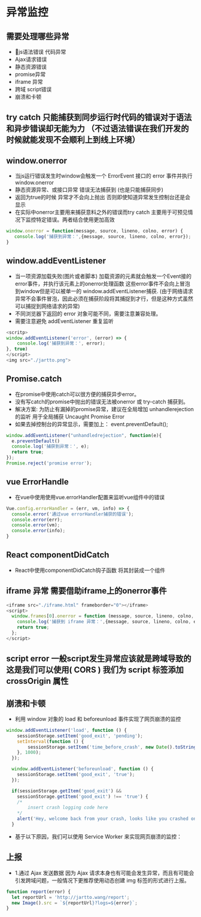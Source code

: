 # 异常监控

## 需要处理哪些异常

- js语法错误 代码异常
- Ajax请求错误
- 静态资源错误
- promise异常
- iframe 异常
- 跨域 script错误
- 崩溃和卡顿

## try catch 只能捕获到同步运行时代码的错误对于语法和异步错误却无能为力 （不过语法错误在我们开发的时候就能发现不会顺利上到线上环境）

## window.onerror

- 当js运行错误发生时window会触发一个 ErrorEvent 接口的 error 事件并执行window.onerror
- 静态资源异常、或接口异常 错误无法捕获到 (也是只能捕获同步)
- 返回为true的时候 异常才不会向上抛出 否则即使知道异常发生控制台还是会显示
- 在实际中onerror主要用来捕获意料之外的错误而try catch 主要用于可预见情况下监控特定错误。两者结合使用更加高效

```js
window.onerror = function(message, source, lineno, colno, error) {
   console.log('捕获到异常：',{message, source, lineno, colno, error});
}
```

## window.addEventListener

- 当一项资源加载失败(图片或者脚本) 加载资源的元素就会触发一个Event接的error事件，并执行该元素上的onerror处理函数 这些error事件不会向上冒泡到window但是可以被单一的
window.addEventListener捕获. (由于网络请求异常不会事件冒泡，因此必须在捕获阶段将其捕捉到才行，但是这种方式虽然可以捕捉到网络请求的异常)
- 不同浏览器下返回的 error 对象可能不同，需要注意兼容处理。
- 需要注意避免 addEventListener 重复监听

```js
<scritp>
window.addEventListener('error', (error) => {
    console.log('捕获到异常：', error);
}, true)
</script>
<img src="./jartto.png">
```

## Promise.catch

- 在promise中使用catch可以很方便的捕获异步error。
- 没有写catch的promise中抛出的错误无法被onerror 或 try-catch 捕获到。
- 解决方案: 为防止有漏掉的promise异常，建议在全局增加 unhandlerejection的监听 用于全局捕获 Uncaught Promise Error
- 如果去掉控制台的异常显示，需要加上： event.preventDefault();

```js
window.addEventListener("unhandledrejection", function(e){
  e.preventDefault()
  console.log('捕获到异常：', e);
  return true;
});
Promise.reject('promise error');
```

## vue ErrorHandle

- 在vue中使用使用vue.errorHandler配置来监听vue组件中的错误

```js
Vue.config.errorHandler = (err, vm, info) => {
  console.error('通过vue errorHandler捕获的错误');
  console.error(err);
  console.error(vm);
  console.error(info);
}
```

## React componentDidCatch

- React中使用componentDidCatch钩子函数 将其封装成一个组件

## iframe 异常 需要借助iframe上的onerror事件

```js
<iframe src="./iframe.html" frameborder="0"></iframe>
<script>
  window.frames[0].onerror = function (message, source, lineno, colno, error) {
    console.log('捕获到 iframe 异常：',{message, source, lineno, colno, error});
    return true;
  };
</script>
```

## script error 一般script发生异常应该就是跨域导致的 这是我们可以使用( CORS ) 我们为 script 标签添加 crossOrigin 属性

## 崩溃和卡顿

- 利用 window 对象的 load 和 beforeunload 事件实现了网页崩溃的监控

```js
window.addEventListener('load', function () {
    sessionStorage.setItem('good_exit', 'pending');
    setInterval(function () {
        sessionStorage.setItem('time_before_crash', new Date().toString());
    }, 1000);
  });

  window.addEventListener('beforeunload', function () {
    sessionStorage.setItem('good_exit', 'true');
  });

  if(sessionStorage.getItem('good_exit') &&
    sessionStorage.getItem('good_exit') !== 'true') {
    /*
        insert crash logging code here
    */
    alert('Hey, welcome back from your crash, looks like you crashed on: ' + sessionStorage.getItem('time_before_crash'));
  }
```

- 基于以下原因，我们可以使用 Service Worker 来实现网页崩溃的监控：

## 上报

- 1.通过 Ajax 发送数据 因为 Ajax 请求本身也有可能会发生异常，而且有可能会引发跨域问题，一般情况下更推荐使用动态创建 img 标签的形式进行上报。

```js
function report(error) {
  let reportUrl = 'http://jartto.wang/report';
  new Image().src = `${reportUrl}?logs=${error}`;
}
```
